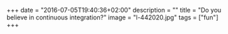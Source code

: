 +++
date = "2016-07-05T19:40:36+02:00"
description = ""
title = "Do you believe in continuous integration?"
image = "l-442020.jpg"
tags = ["fun"]
+++

